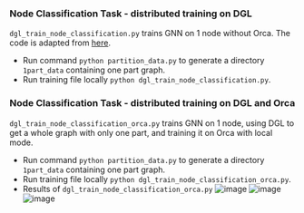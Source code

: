 ### Node Classification Task - distributed training on DGL
`dgl_train_node_classification.py` trains GNN on 1 node without Orca. The code is adapted from [here](https://docs.dgl.ai/en/latest/tutorials/dist/1_node_classification.html#sphx-glr-tutorials-dist-1-node-classification-py).
 
- Run command `python partition_data.py` to generate a directory `1part_data` containing one part graph.
- Run training file locally `python dgl_train_node_classification.py`.

### Node Classification Task - distributed training on DGL and Orca
`dgl_train_node_classification_orca.py` trains GNN on 1 node, using DGL to get a whole graph with only one part, and training it on Orca with local mode.

- Run command `python partition_data.py` to generate a directory `1part_data` containing one part graph.
- Run training file locally `python dgl_train_node_classification_orca.py`.
- Results of `dgl_train_node_classification_orca.py`
![image](https://user-images.githubusercontent.com/42887453/231736686-3f5a3145-199f-40ad-9e2e-f794d3ed7915.png)
![image](https://user-images.githubusercontent.com/42887453/231736862-a8731079-9e69-456d-b2de-76b195075386.png)
![image](https://user-images.githubusercontent.com/42887453/231736920-3a46f0d8-f0a6-4d5b-91e4-1b50339462ef.png)
